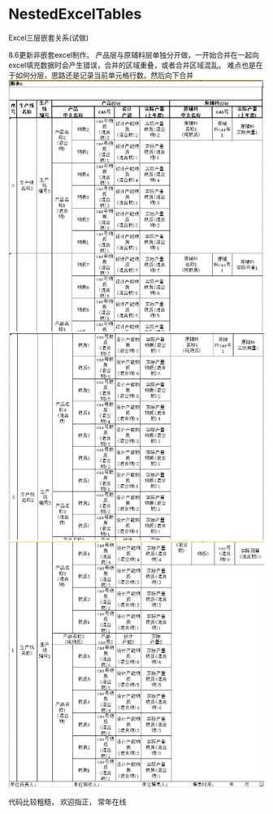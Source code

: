 # NestedExcelTables
Excel三层嵌套关系(试做)

8.6更新非嵌套excel制作。
产品层与原辅料层单独分开做，一开始合并在一起向excel填充数据时会产生错误，合并的区域重叠，或者合并区域混乱。
难点也是在于如何分层，思路还是记录当前单元格行数。然后向下合并
![image](https://github.com/ISFASID/NestedExcelTables/blob/TheMaterialAttachedTable/one.png)
![image](https://github.com/ISFASID/NestedExcelTables/blob/TheMaterialAttachedTable/two.png)
![image](https://github.com/ISFASID/NestedExcelTables/blob/TheMaterialAttachedTable/three.png)


代码比较粗糙，
欢迎指正，
常年在线
